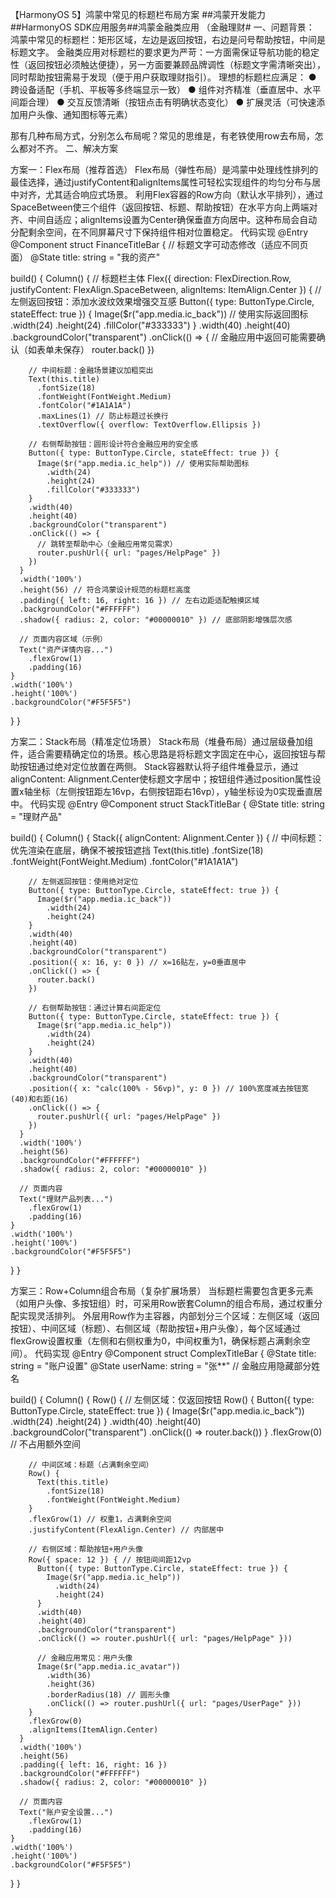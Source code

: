 【HarmonyOS 5】鸿蒙中常见的标题栏布局方案
##鸿蒙开发能力 ##HarmonyOS SDK应用服务##鸿蒙金融类应用 （金融理财#
一、问题背景：
鸿蒙中常见的标题栏：矩形区域，左边是返回按钮，右边是问号帮助按钮，中间是标题文字。
金融类应用对标题栏的要求更为严苛：一方面需保证导航功能的稳定性（返回按钮必须触达便捷），另一方面要兼顾品牌调性（标题文字需清晰突出），同时帮助按钮需易于发现（便于用户获取理财指引）。
理想的标题栏应满足：
● 跨设备适配（手机、平板等多终端显示一致）
● 组件对齐精准（垂直居中、水平间距合理）
● 交互反馈清晰（按钮点击有明确状态变化）
● 扩展灵活（可快速添加用户头像、通知图标等元素）

那有几种布局方式，分别怎么布局呢？常见的思维是，有老铁使用row去布局，怎么都对不齐。
二、解决方案


方案一：Flex布局（推荐首选）
Flex布局（弹性布局）是鸿蒙中处理线性排列的最佳选择，通过justifyContent和alignItems属性可轻松实现组件的均匀分布与居中对齐，尤其适合响应式场景。
利用Flex容器的Row方向（默认水平排列），通过SpaceBetween使三个组件（返回按钮、标题、帮助按钮）在水平方向上两端对齐、中间自适应；alignItems设置为Center确保垂直方向居中。这种布局会自动分配剩余空间，在不同屏幕尺寸下保持组件相对位置稳定。
代码实现
@Entry
@Component
struct FinanceTitleBar {
  // 标题文字可动态修改（适应不同页面）
  @State title: string = "我的资产"

  build() {
    Column() {
      // 标题栏主体
      Flex({ 
        direction: FlexDirection.Row,
        justifyContent: FlexAlign.SpaceBetween,
        alignItems: ItemAlign.Center
      }) {
        // 左侧返回按钮：添加水波纹效果增强交互感
        Button({ type: ButtonType.Circle, stateEffect: true }) {
          Image($r("app.media.ic_back")) // 使用实际返回图标
            .width(24)
            .height(24)
            .fillColor("#333333")
        }
        .width(40)
        .height(40)
        .backgroundColor("transparent")
        .onClick(() => {
          // 金融应用中返回可能需要确认（如表单未保存）
          router.back()
        })

        // 中间标题：金融场景建议加粗突出
        Text(this.title)
          .fontSize(18)
          .fontWeight(FontWeight.Medium)
          .fontColor("#1A1A1A")
          .maxLines(1) // 防止标题过长换行
          .textOverflow({ overflow: TextOverflow.Ellipsis })

        // 右侧帮助按钮：圆形设计符合金融应用的安全感
        Button({ type: ButtonType.Circle, stateEffect: true }) {
          Image($r("app.media.ic_help")) // 使用实际帮助图标
            .width(24)
            .height(24)
            .fillColor("#333333")
        }
        .width(40)
        .height(40)
        .backgroundColor("transparent")
        .onClick(() => {
          // 跳转至帮助中心（金融应用常见需求）
          router.pushUrl({ url: "pages/HelpPage" })
        })
      }
      .width('100%')
      .height(56) // 符合鸿蒙设计规范的标题栏高度
      .padding({ left: 16, right: 16 }) // 左右边距适配触摸区域
      .backgroundColor("#FFFFFF")
      .shadow({ radius: 2, color: "#00000010" }) // 底部阴影增强层次感

      // 页面内容区域（示例）
      Text("资产详情内容...")
        .flexGrow(1)
        .padding(16)
    }
    .width('100%')
    .height('100%')
    .backgroundColor("#F5F5F5")
  }
}

方案二：Stack布局（精准定位场景）
Stack布局（堆叠布局）通过层级叠加组件，适合需要精确定位的场景。核心思路是将标题文字固定在中心，返回按钮与帮助按钮通过绝对定位放置在两侧。
Stack容器默认将子组件堆叠显示，通过alignContent: Alignment.Center使标题文字居中；按钮组件通过position属性设置x轴坐标（左侧按钮距左16vp，右侧按钮距右16vp），y轴坐标设为0实现垂直居中。
代码实现
@Entry
@Component
struct StackTitleBar {
  @State title: string = "理财产品"

  build() {
    Column() {
      Stack({ alignContent: Alignment.Center }) {
        // 中间标题：优先渲染在底层，确保不被按钮遮挡
        Text(this.title)
          .fontSize(18)
          .fontWeight(FontWeight.Medium)
          .fontColor("#1A1A1A")

        // 左侧返回按钮：使用绝对定位
        Button({ type: ButtonType.Circle, stateEffect: true }) {
          Image($r("app.media.ic_back"))
            .width(24)
            .height(24)
        }
        .width(40)
        .height(40)
        .backgroundColor("transparent")
        .position({ x: 16, y: 0 }) // x=16贴左，y=0垂直居中
        .onClick(() => {
          router.back()
        })

        // 右侧帮助按钮：通过计算右间距定位
        Button({ type: ButtonType.Circle, stateEffect: true }) {
          Image($r("app.media.ic_help"))
            .width(24)
            .height(24)
        }
        .width(40)
        .height(40)
        .backgroundColor("transparent")
        .position({ x: "calc(100% - 56vp)", y: 0 }) // 100%宽度减去按钮宽(40)和右距(16)
        .onClick(() => {
          router.pushUrl({ url: "pages/HelpPage" })
        })
      }
      .width('100%')
      .height(56)
      .backgroundColor("#FFFFFF")
      .shadow({ radius: 2, color: "#00000010" })

      // 页面内容
      Text("理财产品列表...")
        .flexGrow(1)
        .padding(16)
    }
    .width('100%')
    .height('100%')
    .backgroundColor("#F5F5F5")
  }
}

方案三：Row+Column组合布局（复杂扩展场景）
当标题栏需要包含更多元素（如用户头像、多按钮组）时，可采用Row嵌套Column的组合布局，通过权重分配实现灵活排列。
外层用Row作为主容器，内部划分三个区域：左侧区域（返回按钮）、中间区域（标题）、右侧区域（帮助按钮+用户头像），每个区域通过flexGrow设置权重（左侧和右侧权重为0，中间权重为1，确保标题占满剩余空间）。
代码实现
@Entry
@Component
struct ComplexTitleBar {
  @State title: string = "账户设置"
  @State userName: string = "张**" // 金融应用隐藏部分姓名

  build() {
    Column() {
      Row() {
        // 左侧区域：仅返回按钮
        Row() {
          Button({ type: ButtonType.Circle, stateEffect: true }) {
            Image($r("app.media.ic_back"))
              .width(24)
              .height(24)
          }
          .width(40)
          .height(40)
          .backgroundColor("transparent")
          .onClick(() => router.back())
        }
        .flexGrow(0) // 不占用额外空间

        // 中间区域：标题（占满剩余空间）
        Row() {
          Text(this.title)
            .fontSize(18)
            .fontWeight(FontWeight.Medium)
        }
        .flexGrow(1) // 权重1，占满剩余空间
        .justifyContent(FlexAlign.Center) // 内部居中

        // 右侧区域：帮助按钮+用户头像
        Row({ space: 12 }) { // 按钮间间距12vp
          Button({ type: ButtonType.Circle, stateEffect: true }) {
            Image($r("app.media.ic_help"))
              .width(24)
              .height(24)
          }
          .width(40)
          .height(40)
          .backgroundColor("transparent")
          .onClick(() => router.pushUrl({ url: "pages/HelpPage" }))

          // 金融应用常见：用户头像
          Image($r("app.media.ic_avatar"))
            .width(36)
            .height(36)
            .borderRadius(18) // 圆形头像
            .onClick(() => router.pushUrl({ url: "pages/UserPage" }))
        }
        .flexGrow(0)
        .alignItems(ItemAlign.Center)
      }
      .width('100%')
      .height(56)
      .padding({ left: 16, right: 16 })
      .backgroundColor("#FFFFFF")
      .shadow({ radius: 2, color: "#00000010" })

      // 页面内容
      Text("账户安全设置...")
        .flexGrow(1)
        .padding(16)
    }
    .width('100%')
    .height('100%')
    .backgroundColor("#F5F5F5")
  }
}
